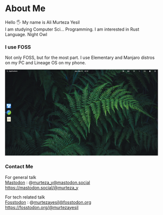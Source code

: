 # About Me

Hello 🖐️
My name is Ali Murteza Yesil  
I am studying Computer Sci... Programming. I am interested in Rust Language.
Night Owl

### I use FOSS
Not only FOSS, but for the most part.
I use Elementary and Manjaro distros on my PC and Lineage OS on my phone.

![Elementary OS - Screenshot of Dekstop](./img/Elementary-Screenshot_Sunday.png "Elementary OS - Desktop")

### Contact Me

For general talk  
[Mastodon](https://mastodon.social) :
    @murteza_y@mastodon.social  
    https://mastodon.social/@murteza_y

For tech related talk  
[Fosstodon](https://fosstodon.org) :
    @murtezayesil@fosstodon.org
    https://fosstodon.org/@murtezayesil
